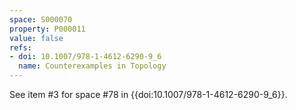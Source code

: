 ```yaml
---
space: S000070
property: P000011
value: false
refs:
- doi: 10.1007/978-1-4612-6290-9_6
  name: Counterexamples in Topology
---
```


See item #3 for space #78 in {{doi:10.1007/978-1-4612-6290-9_6}}.
